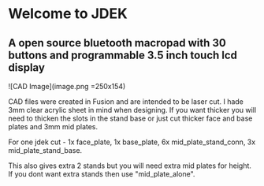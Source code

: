 # Welcome to JDEK
## A open source bluetooth macropad with 30 buttons and programmable 3.5 inch touch lcd display


![CAD Image](image.png =250x154)

CAD files were created in Fusion and are intended to be laser cut.
I hade 3mm clear acrylic sheet in mind when designing.
If you want thicker you will need to thicken the slots in the stand base 
or just cut thicker face and base plates and 3mm mid plates. 

For one jdek cut - 
    1x face_plate,
    1x base_plate,
    6x mid_plate_stand_conn,
    3x mid_plate_stand_base.

This also gives extra 2 stands but you will need extra mid plates for height. 
If you dont want extra stands then use "mid_plate_alone".
